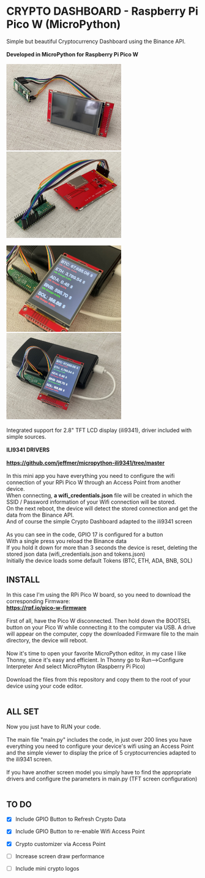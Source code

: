 # CRYPTO DASHBOARD - Raspberry Pi Pico W (MicroPython)
Simple but beautiful Cryptocurrency Dashboard using the Binance API.
<br><br>
**Developed in MicroPython for Raspberry Pi Pico W**
<br><br>
<img src="./images/img1.jpg" alt="CRYPTO DASHBOARD Demo 1" width="300"/>
<img src="./images/img2.jpg" alt="CRYPTO DASHBOARD Demo 1" width="300"/>
<br><br>
<img src="./images/img3.jpg" alt="CRYPTO DASHBOARD Demo 1" width="300"/>
<img src="./images/img4.jpg" alt="CRYPTO DASHBOARD Demo 1" width="300"/>
<br><br>
Integrated support for 2.8" TFT LCD display (ili9341), driver included with simple sources.
<br><br>
**ILI9341 DRIVERS**
<br><br>
**https://github.com/jeffmer/micropython-ili9341/tree/master**
<br><br>
In this mini app you have everything you need to configure the wifi connection of your RPi Pico W through an Access Point from another device.
<br>
When connecting, **a wifi_credentials.json** file will be created in which the SSID / Password information of your Wifi connection will be stored.
<br>
On the next reboot, the device will detect the stored connection and get the data from the Binance API.
<br>
And of course the simple Crypto Dashboard adapted to the ili9341 screen
<br><br>
As you can see in the code, GPIO 17 is configured for a button
<br>
With a single press you reload the Binance data
<br>
If you hold it down for more than 3 seconds the device is reset, deleting the stored json data (wifi_credentials.json and tokens.json)
<br>
Initially the device loads some default Tokens (BTC, ETH, ADA, BNB, SOL)

## INSTALL
In this case I'm using the RPi Pico W board, so you need to download the corresponding Firmware:
<br>
**https://rpf.io/pico-w-firmware**
<br><br>
First of all, have the Pico W disconnected.
Then hold down the BOOTSEL button on your Pico W while connecting it to the computer via USB.
A drive will appear on the computer, copy the downloaded Firmware file to the main directory, the device will reboot.
<br><br>
Now it's time to open your favorite MicroPython editor, in my case I like Thonny, since it's easy and efficient.
In Thonny go to Run-->Configure Interpreter
And select MicroPhyton (Raspberry Pi Pico)
<br><br>
Download the files from this repository and copy them to the root of your device using your code editor.
<br><br>
## ALL SET
Now you just have to RUN your code.
<br><br>
The main file "main.py" includes the code, in just over 200 lines you have everything you need to configure your device's wifi using an Access Point and the simple viewer to display the price of 5 cryptocurrencies adapted to the ili9341 screen.
<br><br>
If you have another screen model you simply have to find the appropriate drivers and configure the parameters in main.py (TFT screen configuration)
<br><br>

## TO DO
- [x] Include GPIO Button to Refresh Crypto Data
- [x] Include GPIO Button to re-enable Wifi Access Point
- [x] Crypto customizer via Access Point
- [ ] Increase screen draw performance
- [ ] Include mini crypto logos


